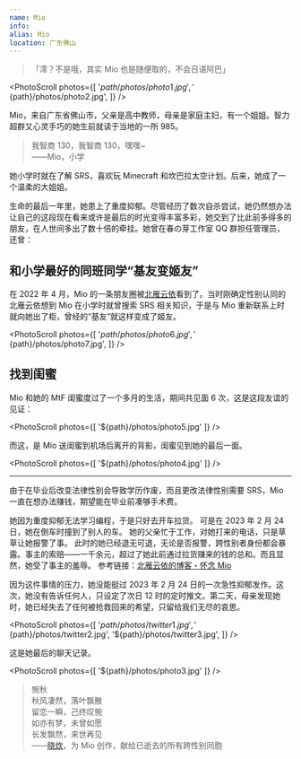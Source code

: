 ```yaml
---
name: Mio
info:
alias: Mio
location: 广东佛山
---
```


> 「澪？不是哦，其实 Mio 也是随便取的，不会日语阿巴」

<PhotoScroll photos={[
'${path}/photos/photo1.jpg',
'${path}/photos/photo2.jpg',
]} />

Mio，来自广东省佛山市，父亲是高中教师，母亲是家庭主妇，有一个姐姐。智力超群又心灵手巧的她生前就读于当地的一所 985。

> 我智商 130，我智商 130，嘿嘿~  
> ——Mio，小学

她小学时就在了解 SRS，喜欢玩 Minecraft 和坎巴拉太空计划。后来，她成了一个温柔的大姐姐。

生命的最后一年里，她患上了重度抑郁。尽管经历了数次自杀尝试，她仍然想办法让自己的这段现在看来或许是最后的时光变得丰富多彩，她交到了比此前多得多的朋友，在人世间多出了数十倍的牵挂。她曾在春の芽工作室 QQ 群担任管理员，还曾：

## 和小学最好的同班同学“基友变姬友”

在 2022 年 4 月，Mio 的一条朋友圈被[北雁云依](https://github.com/BeiyanYunyi)看到了。当时刚确定性别认同的北雁云依想到 Mio 在小学时就曾搜索 SRS 相关知识，于是与 Mio 重新联系上时就向她出了柜，曾经的“基友”就这样变成了姬友。

<PhotoScroll photos={[
'${path}/photos/photo6.jpg',
'${path}/photos/photo7.jpg',
]} />

## 找到闺蜜

Mio 和她的 MtF 闺蜜度过了一个多月的生活，期间共见面 6 次，这是这段友谊的见证：

<PhotoScroll photos={[
'${path}/photos/photo5.jpg'
]} />

而这，是 Mio 送闺蜜到机场后离开的背影，闺蜜见到她的最后一面。

<PhotoScroll photos={[
'${path}/photos/photo4.jpg'
]} />

---

由于在毕业后改变法律性别会导致学历作废，而且更改法律性别需要 SRS，Mio 一直在想办法赚钱，期望能在毕业前凑够手术费。

她因为重度抑郁无法学习编程，于是只好去开车拉货。
可是在 2023 年 2 月 24 日，她在倒车时撞到了别人的车。
她的父亲忙于工作，对她打来的电话，只是草草让她报警了事。
此时的她已经退无可退，无论是否报警，跨性别者身份都会暴露。事主的索赔——一千余元，超过了她此前通过拉货赚来的钱的总和。而且显然，她受了事主的羞辱。
参考链接：[北雁云依的博客・怀念 Mio](https://stblog.penclub.club/posts/InMemoryOfMio/)

因为这件事情的压力，她没能挺过 2023 年 2 月 24 日的一次急性抑郁发作。这次，她没有告诉任何人，只设定了次日 12 时的定时推文。第二天，母亲发现她时，她已经失去了任何被抢救回来的希望，只留给我们无尽的哀思。

<PhotoScroll photos={[
'${path}/photos/twitter1.jpg',
'${path}/photos/twitter2.jpg',
'${path}/photos/twitter3.jpg',
]} />

这是她最后的聊天记录。

<PhotoScroll photos={[
'${path}/photos/photo3.jpg'
]} />

> 惋秋  
> 秋风凄然，落叶飘散  
> 留恋一瞬，己终叹惋  
> 如亦有梦，未曾如愿  
> 长发飘然，来世再见  
> ——[晓炊](https://space.bilibili.com/246513889)，为 Mio 创作，献给已逝去的所有跨性别同胞
